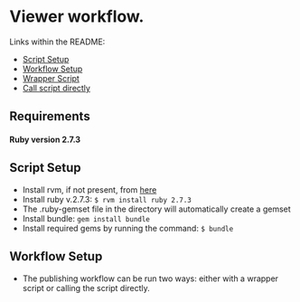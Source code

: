 # Viewer workflow.

Links within the README:
* [Script Setup](#script-setup)
* [Workflow Setup](#workflow-setup)
* [Wrapper Script](#the-wrapper-script)
* [Call script directly](#calling-the-script-directly)

## Requirements
#### Ruby version 2.7.3

## Script Setup
* Install rvm, if not present, from [here](https://rvm.io/rvm/install)
* Install ruby v.2.7.3: `$ rvm install ruby 2.7.3`
* The .ruby-gemset file in the directory will automatically create a gemset
* Install bundle: `gem install bundle`
* Install required gems by running the command: `$ bundle`

## Workflow Setup
* The publishing workflow can be run two ways: either with a wrapper script or calling the script directly.
